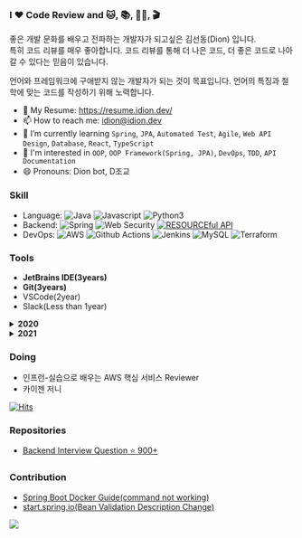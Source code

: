 ### I ❤️ Code Review and 🐱, 📚, 🏋️‍♂️, 🎬

좋은 개발 문화를 배우고 전파하는 개발자가 되고싶은 김선동(Dion) 입니다.  
특히 코드 리뷰를 매우 좋아합니다. 코드 리뷰를 통해 더 나은 코드, 더 좋은 코드로 나아갈 수 있다는 믿음이 있습니다.

언어와 프레임워크에 구애받지 않는 개발자가 되는 것이 목표입니다. 언어의 특징과 철학에 맞는 코드를 작성하기 위해 노력합니다.

- 📝 My Resume: <https://resume.idion.dev/>
- 📫 How to reach me: idion@idion.dev
- 🌱 I’m currently learning `Spring`, `JPA`, `Automated Test`, `Agile`, `Web API Design`, `Database`, `React`, `TypeScript`
- 🤔 I'm interested in `OOP`, `OOP Framework(Spring, JPA)`, `DevOps`, `TDD`, `API Documentation`
- 😄 Pronouns: Dion bot, D조교

<!-- [![Solved.ac프로필](http://mazassumnida.wtf/api/v2/generate_badge?boj=ksundong)](https://solved.ac/ksundong)  -->
<!-- ![github stats](https://github-readme-stats.vercel.app/api?username=ksundong&show_icons=true) -->

### Skill

- Language: ![Java](https://img.shields.io/badge/Java-%23ED8B00.svg?&style=flat&logo=java&logoColor=white) ![Javascript](https://img.shields.io/badge/Javascript%20-%23323330.svg?&style=flat&logo=Javascript&logoColor=%23F7DF1E) ![Python3](https://img.shields.io/badge/Python%20-%2314354C.svg?&style=flat&logo=python&logoColor=white)
- Backend: ![Spring](https://img.shields.io/badge/Spring%20-%236DB33F.svg?&style=flat&logo=spring&logoColor=white) ![Web Security](https://img.shields.io/badge/-Web%20Security-black) [![RESOURCEful API](https://img.shields.io/badge/-RESOURCEful%20API-blueviolet)](https://medium.com/@trevorhreed/you-re-api-isn-t-restful-and-that-s-good-b2662079cf0e)
- DevOps: ![AWS](https://img.shields.io/badge/AWS%20-%23FF9900.svg?&style=flat&logo=amazon-aws&logoColor=white) ![Github Actions](https://img.shields.io/badge/GitHub%20Actions%20-%232671E5.svg?&style=flat&logo=github%20actions&logoColor=white) ![Jenkins](https://img.shields.io/badge/Jenkins%20-%232C5263.svg?&style=flat&logo=jenkins&logoColor=white) ![MySQL](https://img.shields.io/badge/Mysql-%2300f.svg?&style=flat&logo=mysql&logoColor=white) ![Terraform](https://img.shields.io/badge/Terraform%20-%235835CC.svg?&style=flat&logo=terraform&logoColor=white)

### Tools

- **JetBrains IDE(3years)**
- **Git(3years)**
- VSCode(2year)
- Slack(Less than 1year)

<details>
  <summary><strong>2020</strong></summary>

- CodeSquad 2020 Backend Masters Course - Certificated
- Programmers Python Algorithm Study(with Code Review) - Done
- Toby's Spring Vol.1 - Done
- 파이썬 알고리즘 인터뷰 책 리뷰 - [Done](https://velog.io/@dion/%ED%8C%8C%EC%9D%B4%EC%8D%AC-%EC%95%8C%EA%B3%A0%EB%A6%AC%EC%A6%98-%EC%9D%B8%ED%84%B0%EB%B7%B0-%EB%A6%AC%EB%B7%B0)
- 생활코딩 머신러닝 야학 - [Certificated](https://cert.yah.ac/?d=2020.10.1&n=%EA%B9%80%EC%84%A0%EB%8F%99&t=2&a=%EB%A8%B8%EC%8B%A0%EB%9F%AC%EB%8B%9D%EC%95%BC%ED%95%99)
- [CodeSquad Java Data Structure Study](https://github.com/Data-Structure-Study/java-datastructure) - Leader
- [gitignore cli(giig)](https://github.com/ksundong/gitignore-cli-py): python cli gitignore maker(using gitignore.io api)
- [IaC with Terraform and AWS](https://www.inflearn.com/certificate/84291-325710-1852117) - Certificated
- Codesquad Cocoa Java Backend TA(2020. 11. 2 ~ 2020. 11. 27)
- [Testdome Java Spring certificate(2020.12.13)](https://app.testdome.com/cert/295206d533a0453b891946fe90ad16f7)
- [2020년 회고](https://velog.io/@dion/2020년-회고)

</details>

<details>
  <summary><strong>2021</strong></summary>
  
- 일상 속 사물이 알려주는 웹 API 디자인  
- 딥 워크
- 관계형 데이터베이스 실전 입문
- 백엔드 스터디(발표형)
- 백기선님의 온라인 자바 스터디(https://github.com/whiteship/live-study)
- Next Step - TDD, Clean Code with Java 11기 수료
- ElasticSearch 실무가이드(대충)
- 기초부터 다지는 ElasticSearch 운영 노하우(대충)
- 스프링 부트 실전활용 마스터(대충)
- CodeSquad 2021 Masters Course Java Backend Reviewer
- 오브젝트(조영호)
- Next Step - TDD, Clean Code with Java 12기 Reviewer
- 인프런-스프링 입문 - 코드로 배우는 스프링 부트, 웹 MVC, DB 접근 기술
</details>

### Doing

- 인프런-실습으로 배우는 AWS 핵심 서비스 Reviewer
- 카이젠 저니

[![Hits](https://hits.seeyoufarm.com/api/count/incr/badge.svg?url=https%3A%2F%2Fgithub.com%2Fksundong%2Fhit-counter&count_bg=%2379C83D&title_bg=%23555555&icon=&icon_color=%23E7E7E7&title=hits&edge_flat=false)](https://hits.seeyoufarm.com)

### Repositories

- [Backend Interview Question ⭐️ 900+](https://github.com/ksundong/backend-interview-question)

### Contribution

- [Spring Boot Docker Guide(command not working)](https://github.com/spring-guides/gs-spring-boot-docker/pull/89)
- [start.spring.io(Bean Validation Description Change)](https://github.com/spring-io/start.spring.io/commit/8b0e5a226c96bf3b8d8706bd6c482057850984f4)

<!--
#### TODO

- BlaDi(Side Project Team): Todo Project
- JavaScript: The Definitive Guide
- Web Scalability for Startup Engineers
- HTTP 완벽 가이드
- Effective Java 3/E

**ksundong/ksundong** is a ✨ _special_ ✨ repository because its `README.md` (this file) appears on your GitHub profile.

Here are some ideas to get you started:

- 🔭 I’m currently working on ...
- 👯 I’m looking to collaborate on ...
- 🤔 I’m looking for help with ...
- 💬 Ask me about ...
- ⚡ Fun fact: ...
-->

![](https://github-profile-trophy.vercel.app/?username=ksundong&theme=flat&no-frame=true&margin-w=30)
